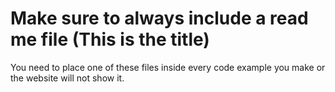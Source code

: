 # Make sure to always include a read me file (This is the title)
You need to place one of these files inside every code example you make or the website will not show it.